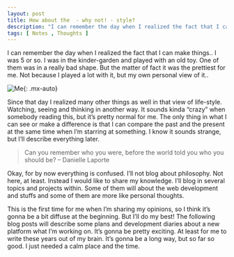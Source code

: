 ```yaml
---
layout: post
title: How about the  - why not! - style? 
description: "I can remember the day when I realized the fact that I can make things.."
tags: [ Notes , Thoughts ]
---
```


I can remember the day when I realized the fact that I can make things.. I was 5 or so. I was in the kinder-garden and played with an old toy. One of them was in a really bad shape. But the matter of fact it was the prettiest for me. Not because I played a lot with it, but my own personal view of it..

![Me](https://matesnotes.files.wordpress.com/2018/10/thewill.jpg?w=1024){: .mx-auto}

Since that day I realized many other things as well in that view of life-style. Watching, seeing and thinking in another way. It sounds kinda “crazy” when somebody reading this, but it’s pretty normal for me. The only thing in what I can see or make a difference is that I can compare the past and the present at the same time when I’m starring at something. I know it sounds strange, but I’ll describe everything later.

> Can you remember who you were, before the world told you who you should be? – Danielle Laporte

Okay, for by now everything is confused.  I’ll not blog about philosophy. Not here, at least. Instead I would like to share my knowledge. I’ll blog in several topics and projects within. Some of them will about the web development and stuffs and some of them are more like personal thoughts.

This is the first time for me when I’m sharing my opinions, so I think it’s gonna be a bit diffuse at the beginning. But I’ll do my best! The following blog posts will describe some plans and development diaries about a new platform what I’m working on. It’s gonna be pretty exciting. At least for me to write these years out of my brain. It’s gonna be a long way, but so far so good. I just needed a calm place and the time.